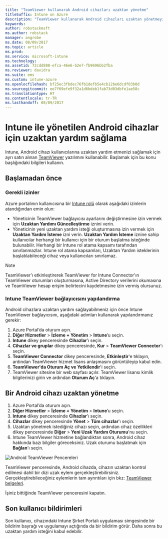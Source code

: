 ```yaml
---
title: "TeamViewer kullanarak Android cihazları uzaktan yönetme"
titleSuffix: Intune on Azure
description: "TeamViewer kullanarak Android cihazları uzaktan yönetmeyi öğrenin.\""
keywords: 
author: robstackmsft
ms.author: robstack
manager: angrobe
ms.date: 08/09/2017
ms.topic: article
ms.prod: 
ms.service: microsoft-intune
ms.technology: 
ms.assetid: 72cdd888-efca-46e6-b2e7-fb9696bb2fba
ms.reviewer: davidra
ms.suite: ems
ms.custom: intune-azure
ms.openlocfilehash: bf25ec3fbdec76fb1defb5e4cb12be6dcdf03b0d
ms.sourcegitcommit: ee7f69efe9f32a1d6bdeb1fab73d03dbfe1ae58c
ms.translationtype: HT
ms.contentlocale: tr-TR
ms.lasthandoff: 08/09/2017
---
```

# <a name="provide-remote-assistance-for-intune-managed-android-devices"></a>Intune ile yönetilen Android cihazlar için uzaktan yardım sağlama

Intune, Android cihazı kullanıcılarına uzaktan yardım etmenizi sağlamak için ayrı satın alınan [TeamViewer](https://www.teamviewer.com) yazılımını kullanabilir. Başlamak için bu konu başlığındaki bilgileri kullanın.

## <a name="before-you-start"></a>Başlamadan önce

### <a name="required-permissions"></a>Gerekli izinler

Azure portalının kullanıcısına bir [Intune rolü](https://docs.microsoft.com/intune-azure/access-control/role-based-access-control) olarak aşağıdaki izinlerin atandığından emin olun:
- Yöneticinin TeamViewer bağlayıcısı ayarlarını değiştirmesine izin vermek için **Uzaktan Yardımı Güncelleştirme** iznini verin.
- Yöneticinin yeni uzaktan yardım isteği oluşturmasına izin vermek için **Uzaktan Yardım İsteme** izni verin. **Uzaktan Yardım İsteme** iznine sahip kullanıcılar herhangi bir kullanıcı için bir oturum başlatma isteğinde bulunabilir. Herhangi bir Intune rol atama kapsamı tarafından sınırlanmazlar. Intune rol atama kapsamları, Uzaktan Yardım isteklerinin başlatılabileceği cihaz veya kullanıcıları sınırlamaz.

>[!NOTE]
>TeamViewer'ı etkinleştirerek TeamViewer for Intune Connector'ın TeamViewer oturumları oluşturmasına, Active Directory verilerini okumasına ve TeamViewer hesap erişim belirtecini kaydetmesine izin vermiş olursunuz.

### <a name="configure-the-intune-teamviewer-connector"></a>Intune TeamViewer bağlayıcısını yapılandırma

Android cihazlara uzaktan yardım sağlayabilmeniz için önce Intune TeamViewer bağlayıcısını, aşağıdaki adımları kullanarak yapılandırmanız gerekir:


1. Azure Portal’da oturum açın.
2. **Diğer Hizmetler** > **İzleme + Yönetim** > **Intune**’u seçin.
3. **Intune** dikey penceresinde **Cihazlar**’ı seçin.
4. **Cihazlar ve gruplar** dikey penceresinde, **Kur** > **TeamViewer Connector**'ı seçin.
5. **TeamViewer Connector** dikey penceresinde, **Etkinleştir**'e tıklayın, ardından TeamViewer hizmet lisans anlaşmasını görüntüleyip kabul edin.
6. **TeamViewer'da Oturum Aç ve Yetkilendir**'i seçin.
7. TeamViewer sitesine bir web sayfası açılır. TeamViewer lisansı kimlik bilgilerinizi girin ve ardından **Oturum Aç**'a tıklayın.


## <a name="how-to-remotely-administer-an-android-device"></a>Bir Android cihazı uzaktan yönetme

1. Azure Portal’da oturum açın.
2. **Diğer Hizmetler** > **İzleme + Yönetim** > **Intune**’u seçin.
3. **Intune** dikey penceresinde **Cihazlar**’ı seçin.
4. **Cihazlar** dikey penceresinde **Yönet** > **Tüm cihazlar**'ı seçin.
5. Uzaktan yönetmek istediğiniz cihazı seçin, ardından cihaz özellikleri dikey penceresinde **Diğer** > **Yeni Uzak Yardım Oturumu**'nu seçin.
6. Intune TeamViewer hizmetine bağlandıktan sonra, Android cihaz hakkında bazı bilgiler göreceksiniz. Uzak oturumu başlatmak için **Bağlan**'ı seçin.

![Android TeamViewer Pencereleri](./media/android-teamviewer.png)

TeamViewer penceresinde, Android cihazda, cihazın uzaktan kontrol edilmesi dahil bir dizi uzak eylem gerçekleştirebilirsiniz. Gerçekleştirebileceğiniz eylemlerin tam ayrıntıları için bkz: [TeamViewer belgeleri](https://www.teamviewer.com/support/documents/).

İşiniz bittiğinde TeamViewer penceresini kapatın.

## <a name="end-user-notifications"></a>Son kullanıcı bildirimleri

Son kullanıcı, cihazındaki Intune Şirket Portalı uygulaması simgesinde bir bildirim bayrağı ve uygulamayı açtığında da bir bildirim görür. Daha sonra bu uzaktan yardım isteğini kabul edebilir.

